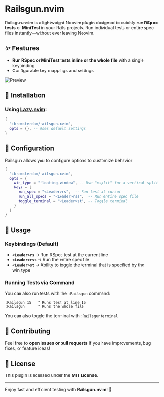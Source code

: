 # Railsgun.nvim

Railsgun.nvim is a lightweight Neovim plugin designed to quickly run **RSpec tests** or **MiniTest** in your Rails projects. Run individual tests or entire spec files instantly—without ever leaving Neovim.

## ✨ Features
- **Run RSpec or MiniTest tests inline or the whole file** with a single keybinding
- Configurable key mappings and settings

![Preview](https://imgur.com/i5EIglU.gif)


## 🚀 Installation

### Using [Lazy.nvim](https://github.com/folke/lazy.nvim):
```lua
{
  "ibramsterdam/railsgun.nvim",
  opts = {}, -- Uses default settings
}
```

## 🔧 Configuration
Railsgun allows you to configure options to customize behavior

```lua
{
  "ibramsterdam/railsgun.nvim",
  opts = {
    win_type = "floating-window", -- Use "vsplit" for a vertical split
    keys = {
      run_spec = "<Leader>rs",  -- Run test at cursor
      run_all_specs = "<Leader>rss",  -- Run entire spec file
      toggle_terminal = "<Leader>st", -- Toggle terminal
    }
  }
}
```

## 🎯 Usage

### Keybindings (Default)
- **`<Leader>rs`** → Run RSpec test at the current line
- **`<Leader>rss`** → Run the entire spec file
- **`<Leader>st`** → Ability to toggle the terminal that is specified by the win_type

### Running Tests via Command
You can also run tests with the `:Railsgun` command:
```vim
:Railsgun 15   " Runs test at line 15
:Railsgun      " Runs the whole file
```

You can also toggle the terminal with `:Railsgunterminal`

## 📌 Contributing
Feel free to **open issues or pull requests** if you have improvements, bug fixes, or feature ideas!

## 📜 License
This plugin is licensed under the **MIT License**.

---
Enjoy fast and efficient testing with **Railsgun.nvim**! 🚀

